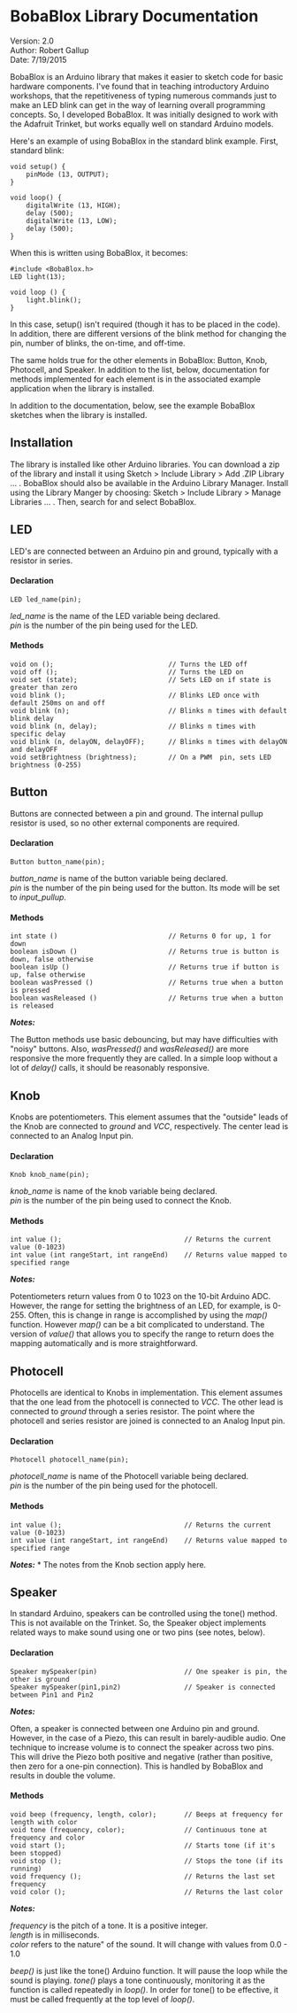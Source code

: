 # BobaBlox Library Documentation  

Version: 2.0  
Author: Robert Gallup  
Date: 7/19/2015

BobaBlox is an Arduino library that makes it easier to sketch code for basic hardware components. I've found that in teaching introductory Arduino workshops, that the repetitiveness of typing numerous commands just to make an LED blink   can get in the way of learning overall programming concepts. So, I developed BobaBlox. It was initially designed to work with the Adafruit Trinket, but works equally well on standard Arduino models.

Here's an example of using BobaBlox in the standard blink example. First, standard blink:

    void setup() {
    	pinMode (13, OUTPUT);
    }
    
    void loop() {
    	digitalWrite (13, HIGH);
    	delay (500);
    	digitalWrite (13, LOW);
    	delay (500);	
    }
    
When this is written using BobaBlox, it becomes:

    #include <BobaBlox.h>
    LED light(13);
    
    void loop () {
    	light.blink();
    }

In this case, setup() isn't required (though it has to be placed in the code). In addition, there are different versions of the blink method for changing the pin, number of blinks, the on-time, and off-time.

The same holds true for the other elements in BobaBlox: Button, Knob, Photocell, and Speaker. In addition to the list, below, documentation for methods implemented for each element is in the associated example application when the library is installed.

In addition to the documentation, below, see the example BobaBlox sketches when the library is installed.

## Installation

The library is installed like other Arduino libraries. You can download a zip of the library and install it using Sketch > Include Library > Add .ZIP Library ... . BobaBlox should also be available in the Arduino Library Manager. Install using the Library Manger by choosing: Sketch > Include Library > Manage Libraries ... . Then, search for and select BobaBlox.

## LED

LED's are connected between an Arduino pin and ground, typically with a resistor in series.

#### Declaration

    LED led_name(pin);
    
*led_name* is the name of the LED variable being declared.  
*pin* is the number of the pin being used for the LED.

#### Methods

    void on ();								// Turns the LED off
    void off ();							// Turns the LED on
    void set (state);						// Sets LED on if state is greater than zero
    void blink ();							// Blinks LED once with default 250ms on and off
    void blink (n);							// Blinks n times with default blink delay
    void blink (n, delay);					// Blinks n times with specific delay
    void blink (n, delayON, delayOFF);		// Blinks n times with delayON and delayOFF
    void setBrightness (brightness);		// On a PWM  pin, sets LED brightness (0-255)

## Button

Buttons are connected between a pin and ground. The internal pullup resistor is used, so no other external components are required.

#### Declaration

    Button button_name(pin);
    
*button_name* is name of the button variable being declared.  
*pin* is the number of the pin being used for the button. Its mode will be set to *input_pullup*.

#### Methods

    int state ()							// Returns 0 for up, 1 for down
    boolean isDown ()						// Returns true is button is down, false otherwise
    boolean isUp ()							// Returns true if button is up, false otherwise
    boolean wasPressed ()					// Returns true when a button is pressed
    boolean wasReleased ()					// Returns true when a button is released

***Notes:***

The Button methods use basic debouncing, but may have difficulties with "noisy" buttons. Also, *wasPressed()* and *wasReleased()* are more responsive the more frequently they are called. In a simple loop without a lot of *delay()* calls, it should be reasonably responsive.

## Knob

Knobs are potentiometers. This element assumes that the "outside" leads of the Knob are connected to *ground* and *VCC*, respectively. The center lead is connected to an Analog Input pin.

#### Declaration

    Knob knob_name(pin);
    
*knob_name* is name of the knob variable being declared.  
*pin* is the number of the pin being used to connect the Knob.

#### Methods

    int value ();								// Returns the current value (0-1023)
    int value (int rangeStart, int rangeEnd)	// Returns value mapped to specified range

***Notes:***

Potentiometers return values from 0 to 1023 on the 10-bit Arduino ADC. However, the range for setting the brightness of an LED, for example, is 0-255. Often, this is change in range is accomplished by using the *map()* function. However *map()* can be a bit complicated to understand. The version of *value()* that allows you to specify the range to return does the mapping automatically and is more straightforward.

## Photocell

Photocells are identical to Knobs in implementation. This element assumes that the one lead from the photocell is connected to *VCC*. The other lead is connected to *ground* through a series resistor. The point where the photocell and series resistor are joined is connected to an Analog Input pin.

#### Declaration

    Photocell photocell_name(pin);
    
*photocell_name* is name of the Photocell variable being declared.  
*pin* is the number of the pin being used for the photocell.

#### Methods

    int value ();								// Returns the current value (0-1023)
    int value (int rangeStart, int rangeEnd)	// Returns value mapped to specified range

***Notes:***
*
The notes from the Knob section apply here.

## Speaker

In standard Arduino, speakers can be controlled using the tone() method. This is not available on the Trinket. So, the Speaker object implements related ways to make sound using one or two pins (see notes, below).

#### Declaration

    Speaker mySpeaker(pin)						// One speaker is pin, the other is ground
    Speaker mySpeaker(pin1,pin2)				// Speaker is connected between Pin1 and Pin2

***Notes:***

Often, a speaker is connected between one Arduino pin and ground. However, in the case of a Piezo, this can result in barely-audible audio. One technique to increase volume is to connect the speaker across two pins. This will drive the Piezo both positive and negative (rather than positive, then zero for a one-pin connection). This is handled by BobaBlox and results in double the volume.

#### Methods

    void beep (frequency, length, color);		// Beeps at frequency for length with color
    void tone (frequency, color);				// Continuous tone at frequency and color
    void start ();								// Starts tone (if it's been stopped)
    void stop ();								// Stops the tone (if its running)
    void frequency ();							// Returns the last set frequency
    void color ();								// Returns the last color

***Notes:***

*frequency* is the pitch of a tone. It is a positive integer.  
*length* is in milliseconds.  
*color* refers to the nature" of the sound. It will change with values from 0.0 - 1.0

*beep()* is just like the tone() Arduino function. It will pause the loop while the sound is playing.
*tone()* plays a tone continuously, monitoring it as the function is called repeatedly in *loop()*. In order for tone() to be effective, it must be called frequently at the top level of *loop()*.
